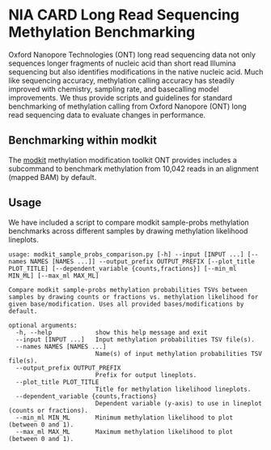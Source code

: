 # NIA CARD Long Read Sequencing Methylation Benchmarking
Oxford Nanopore Technologies (ONT) long read sequencing data not only sequences longer fragments of nucleic acid than short read Illumina sequencing but also identifies modifications in the native nucleic acid. Much like sequencing accuracy, methylation calling accuracy has steadily improved with chemistry, sampling rate, and basecalling model improvements. We thus provide scripts and guidelines for standard benchmarking of methylation calling from Oxford Nanopore (ONT) long read sequencing data to evaluate changes in performance.
## Benchmarking within modkit
The [modkit](https://github.com/nanoporetech/modkit) methylation modification toolkit ONT provides includes a subcommand to benchmark methylation from 10,042 reads in an alignment (mapped BAM) by default.
## Usage
We have included a script to compare modkit sample-probs methylation benchmarks across different samples by drawing methylation likelihood lineplots.
```
usage: modkit_sample_probs_comparison.py [-h] --input [INPUT ...] [--names NAMES [NAMES ...]] --output_prefix OUTPUT_PREFIX [--plot_title PLOT_TITLE] [--dependent_variable {counts,fractions}] [--min_ml MIN_ML] [--max_ml MAX_ML]

Compare modkit sample-probs methylation probabilities TSVs between samples by drawing counts or fractions vs. methylation likelihood for given base/modification. Uses all provided bases/modifications by default.

optional arguments:
  -h, --help            show this help message and exit
  --input [INPUT ...]   Input methylation probabilities TSV file(s).
  --names NAMES [NAMES ...]
                        Name(s) of input methylation probabilities TSV file(s).
  --output_prefix OUTPUT_PREFIX
                        Prefix for output lineplots.
  --plot_title PLOT_TITLE
                        Title for methylation likelihood lineplots.
  --dependent_variable {counts,fractions}
                        Dependent variable (y-axis) to use in lineplot (counts or fractions).
  --min_ml MIN_ML       Minimum methylation likelihood to plot (between 0 and 1).
  --max_ml MAX_ML       Maximum methylation likelihood to plot (between 0 and 1).
```
